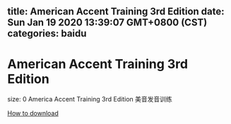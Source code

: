 
title: American Accent Training 3rd Edition
date: Sun Jan 19 2020 13:39:07 GMT+0800 (CST)    
categories: baidu
---

# American Accent Training 3rd Edition
size: 0
 America Accent Training 3rd Edition 美音发音训练
 

[How to download](https://bpcam.bemobtrk.com/go/2ceec3aa-1ca2-46d6-b9ff-aaa5c184517c?jno=2009)